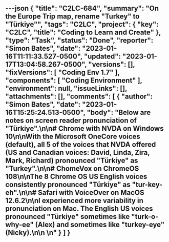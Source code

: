 ---json
{
  "title": "C2LC-684",
  "summary": "On the Europe Trip map, rename \"Turkey\" to \"Türkiye\"",
  "tags": "C2LC",
  "project": {
    "key": "C2LC",
    "title": "Coding to Learn and Create"
  },
  "type": "Task",
  "status": "Done",
  "reporter": "Simon Bates",
  "date": "2023-01-16T11:11:33.527-0500",
  "updated": "2023-01-17T13:04:58.267-0500",
  "versions": [],
  "fixVersions": [
    "Coding Env 1.7"
  ],
  "components": [
    "Coding Environment"
  ],
  "environment": null,
  "issueLinks": [],
  "attachments": [],
  "comments": [
    {
      "author": "Simon Bates",
      "date": "2023-01-16T15:25:24.513-0500",
      "body": "Below are notes on screen reader pronunciation of \"Türkiye\".\n\n# Chrome with NVDA on Windows 10\n\nWith the Microsoft OneCore voices (default), all 5 of the voices that NVDA offered (US and Canadian voices: David, Linda, Zira, Mark, Richard) pronounced \"Türkiye\" as \"Turkey\".\n\n# ChomeVox on ChromeOS 108\n\nThe 8 Chrome OS US English voices consistently pronounced \"Türkiye\" as \"tur-key-eh\".\n\n# Safari with VoiceOver on MacOS 12.6.2\n\nI experienced more variability in pronunciation on Mac. The English US voices pronounced \"Türkiye\" sometimes like \"turk-o-why-ee\" (Alex) and sometimes like \"turkey-eye\" (Nicky).\n\n \n"
    }
  ]
}
---

        